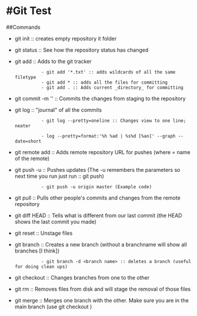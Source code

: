 #Git Test
=========

##Commands
- git init :: creates empty repository it folder

- git status :: See how the repository status has changed

- git add <filename> :: Adds <filename> to the git tracker

				- git add '*.txt' :: adds wildcards of all the same filetype
				- git add * :: adds all the files for committing
				- git add . :: Adds current _directory_ for committing

- git commit -m '<commit message>' :: Commits the changes from staging to the repository

- git log :: "journal" of all the commits

				- git log --pretty=oneline :: Changes view to one line; neater

				- log --pretty=format:'%h %ad | %s%d [%an]' --graph --date=short

- git remote add <name> <url of repository> :: Adds remote repository URL for pushes (where <name> = name of the remote)

- git push -u <remote name> <default local branch name> :: Pushes updates (The -u remembers the parameters so next time you run just run :: git push)

				- git push -u origin master (Example code)

- git pull :: Pulls other people's commits and changes from the remote repository

- git diff HEAD :: Tells what is different from our last commit (the HEAD shows the last commit you made)

- git reset <filename> :: Unstage files

- git branch <branch name> :: Creates a new branch (without a branchname will show all branches [I think])

				- git branch -d <branch name> :: deletes a branch (useful for doing clean ups)

- git checkout <branch name> :: Changes branches from one to the other

- git rm :: Removes files from disk and will stage the removal of those files

- git merge <branch name> :: Merges one branch with the other. Make sure you are in the main branch (use git checkout <branch name>)